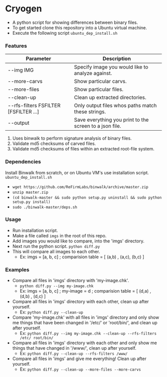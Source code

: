 # Cryogen
   - A python script for showing differences between binary files.
   - To get started clone this repository into a Ubuntu virtual machine.
   - Execute the following script ``` ubuntu_dep_install.sh ```

### Features
| Parameter | Description|
| --- | --- |
| --img IMG | Specify image you would like to analyze against. |
| --more-carvs | Show particular carvs. |
| --more-files | Show particular files. |
| --clean-up | Clean up extracted directories. |
| --rfs-filters FSFILTER [FSFILTER ...] | Only output files whos paths match these strings. |
| --output | Save everything you print to the screen to a json file. |

1. Uses binwalk to perform signature analysis of binary files.
2. Validate md5 checksums of carved files.
3. Validate md5 checksums of files within an extracted root-file system.

### Dependencies
Install Binwalk from scratch, or on Ubuntu VM's use installation script. ``` ubuntu_dep_install.sh ```
  - ```wget https://github.com/ReFirmLabs/binwalk/archive/master.zip```
  - ```unzip master.zip```
  - ```(cd binwalk-master && sudo python setup.py uninstall && sudo python setup.py install)```
  - ```sudo ./binwalk-master/deps.sh```

### Usage
   - Run installation script. 
   - Make a file called ``` imgs ``` in the root of this repo.
   - Add images you would like to compare, into the 'imgs' directory.
   - Next run the python script. ``` python diff.py ```
   - This will compare all images to each other. 
      - Ex: imgs = [a, b, c] ; comparision table = [ (a,b) , (a,c), (b,c) ]

### Examples
   - Compare all files in 'imgs' directory with 'my-image.chk'.
      - ``` python diff.py --img my-image.chk ```
      - Ex: imgs = [a, b, c] ; my-image = d ; comparision table = [ (d,a) , (d,b) , (d,c) ]
   - Compare all files in 'imgs' directory with each other, clean up after yourself.
      - Ex: ``` python diff.py --clean-up ```
   - Compare 'my-image.chk' with all files in 'imgs' directory and only show me things that have been changed in '/etc/' or 'root/bin/', and clean up after yourself.
      - Ex: ``` python diff.py --img my-image.chk --clean-up --rfs-filters /etc/ root/bin/ ```
   - Compare all files in 'imgs' directory with each other and only show me things that have changed in '/www/', clean up after yourself.
      - Ex: ``` python diff.py --clean-up --rfs-filters /www/ ```
   - Compare all files in 'imgs' and give me everything! Clean up after yourself.
      - Ex: ``` python diff.py --clean-up --more-files --more-carvs ```
